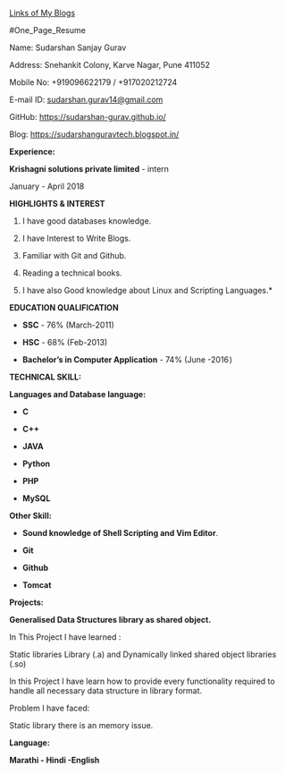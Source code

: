 [Links of My Blogs](https://sudarshan-gurav.github.io/link)

#One_Page_Resume

Name:        Sudarshan Sanjay Gurav

Address:     Snehankit Colony, Karve Nagar, Pune 411052

Mobile No:  +919096622179 / +917020212724

E-mail ID:  sudarshan.gurav14@gmail.com

GitHub:     https://sudarshan-gurav.github.io/

Blog:       https://sudarshanguravtech.blogspot.in/

**Experience:**

**Krishagni solutions private limited** - intern

January - April 2018 

**HIGHLIGHTS & INTEREST**

1. I have good databases knowledge.

2. I have Interest to Write Blogs.

3. Familiar with Git and Github.

4. Reading a technical books.

5. I have also Good knowledge about Linux and Scripting Languages.*

**EDUCATION QUALIFICATION**

* **SSC** - 76%  (March-2011)

* **HSC** - 68% (Feb-2013)

* **Bachelor’s in Computer Application** - 74%  (June -2016 )

**TECHNICAL SKILL:**

**Languages and Database language:**

* **C**	

* **C++**	

* **JAVA**	

* **Python**	

* **PHP**

* **MySQL**

**Other Skill:**

* **Sound knowledge of Shell Scripting and Vim Editor**.

* **Git**

* **Github**

* **Tomcat**

**Projects:**

**Generalised Data Structures library as shared object.**

In This Project I have learned :

Static libraries Library (.a) and Dynamically linked shared object libraries (.so)

In this Project I have learn how  to provide every functionality required to handle all necessary data structure in library format.

Problem I have faced:

Static library there is an memory issue.

**Language:**

**Marathi - Hindi -English**

